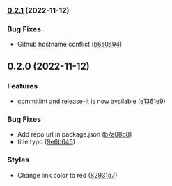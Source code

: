 

### [0.2.1](https://github.com/cgvoon/learn-cicd/compare/0.2.0...0.2.1) (2022-11-12)


### Bug Fixes

* Github hostname conflict ([b6a0a94](https://github.com/cgvoon/learn-cicd/commit/b6a0a94171917c1103d3a2479b8a39b642bc0f4a))

## 0.2.0 (2022-11-12)


### Features

* commitlint and release-it is now available ([e1361e9](https://github.com/cgvoon/learn-cicd/commit/e1361e907afe01c068b530d81c5a30b1b97ea4b8))


### Bug Fixes

* Add repo url in package.json ([b7a88d8](https://github.com/cgvoon/learn-cicd/commit/b7a88d8098ce1568c0ca6c95dd8bbf2186959a5d))
* title typo ([9e6b645](https://github.com/cgvoon/learn-cicd/commit/9e6b645acfc7c2a4ac67a26c96a034c54de4abda))


### Styles

* Change link color to red ([82931d7](https://github.com/cgvoon/learn-cicd/commit/82931d71194f155486b0520ecacd1d3ea68d6ce1))